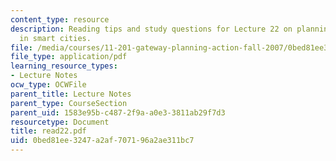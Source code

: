 ```yaml
---
content_type: resource
description: Reading tips and study questions for Lecture 22 on planning and the public
  in smart cities.
file: /media/courses/11-201-gateway-planning-action-fall-2007/0bed81ee3247a2af707196a2ae311bc7_read22.pdf
file_type: application/pdf
learning_resource_types:
- Lecture Notes
ocw_type: OCWFile
parent_title: Lecture Notes
parent_type: CourseSection
parent_uid: 1583e95b-c487-2f9a-a0e3-3811ab29f7d3
resourcetype: Document
title: read22.pdf
uid: 0bed81ee-3247-a2af-7071-96a2ae311bc7
---
```


